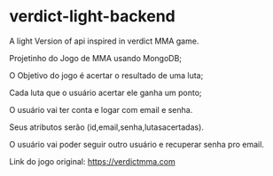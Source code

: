 # verdict-light-backend
A light Version of api inspired in verdict MMA game.

Projetinho do Jogo de MMA usando MongoDB;

O Objetivo do jogo é acertar o resultado de uma luta;

Cada luta que o usuário acertar ele ganha um ponto;

O usuário vai ter conta e logar com email e senha.


Seus atributos serão  (id,email,senha,lutasacertadas).

O usuário vai poder seguir outro usuário e recuperar senha pro email.

Link do jogo original: https://verdictmma.com
